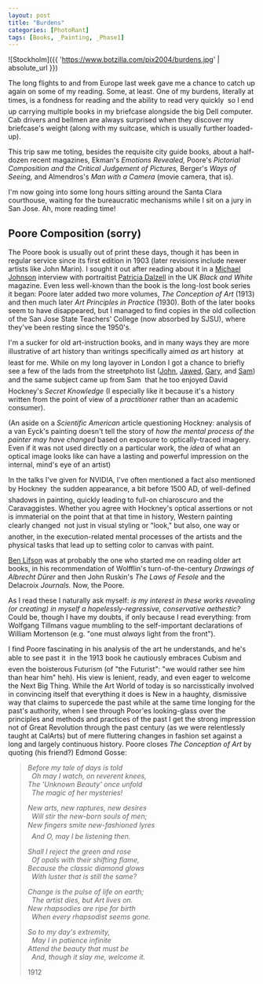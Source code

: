 ```yaml
---
layout: post
title: "Burdens"
categories: [PhotoRant]
tags: [Books, _Painting, _Phase1]
---
```


![Stockholm]({{ 'https://www.botzilla.com/pix2004/burdens.jpg' | absolute_url }})

The long flights to and from Europe last week gave me a chance to catch up again on some of my reading. Some, at least. One of my burdens, literally at times, is a fondness for reading and the ability to read very quickly &#151; so I end up carrying multiple books in my briefcase alongside the big Dell computer. Cab drivers and bellmen are always surprised when they discover  my briefcase's weight (along with my suitcase, which is usually further loaded-up).

<!--more-->

This trip saw me toting, besides the requisite city guide books, about a half-dozen recent magazines, Ekman's <i>Emotions Revealed,</i> Poore's <i>Pictorial Composition and the Critical Judgement of Pictures,</i>  Berger's <i>Ways of Seeing,</i> and Almendros's <i>Man with a Camera</i> (movie camera, that is).

I'm now going into some long hours sitting around the Santa Clara courthouse, waiting for the bureaucratic mechanisms while I sit on a jury in San Jose. Ah, more reading time!

## Poore Composition (sorry)

The Poore book is usually out of print these days, though it has been in regular service since its first edition in 1903 (later revisions include newer artists like John Marin). I sought it out after reading about it in a <a href="http://www.37thframe.com/">Michael Johnson</a> interview with portraitist <a href="http://www.ecva.org/exhibition/light/pages/dalzell.html">Patricia Dalzell</a> in the UK <i>Black and White</i> magazine. Even less well-known than the book is the long-lost book series it began: Poore later added two more volumes, <i>The Conception of Art</i> (1913) and then much later <i>Art Principles in Practice</i> (1930). Both of the later books seem to have disappeared, but I managed to find copies in the old collection of the San Jose State Teachers' College (now absorbed by SJSU), where they've been resting since the 1950's.

I'm a sucker for old art-instruction books, and in many ways they are more illustrative of art history than writings specifically aimed <i>as</i> art history &#151; at least for me. While on my long layover in London I got a chance to briefly see a few of the lads from the streetphoto list (<a href="http://www.pinkheadedbug.com">John</a>, <a href="http://www.cupidity.f9.co.uk/Photos/AsceticCrap/">Jawed</a>, <a href="http://www.gaspweb.co.uk/plog/">Gary</a>, and <a href="http://homepage.mac.com/samanthony/PhotoAlbum14.html">Sam</a>) and the same subject came up from Sam &#151; that he too enjoyed David Hockney's <i>Secret Knowledge</i> (I especially like it because it's a history written from the point of view of a <i>practitioner</i> rather than an academic consumer).

(An aside on a <i>Scientific American</i> article questioning Hockney: analysis of a van Eyck's painting doesn't tell the story of <i>how the mental process of the painter may have changed</i> based on exposure to optically-traced imagery. Even if it was not used directly on a particular work, the <i>idea</i> of what an optical image looks like can have a lasting and powerful impression on the internal, mind's eye of an artist)

In the talks I've given for NVIDIA, I've often mentioned a fact also mentioned by Hockney &#151; the sudden appearance, a bit before 1500 AD, of well-defined shadows in painting, quickly leading to full-on chiaroscuro and the Caravaggistes. Whether you agree with Hockney's optical assertions or not is immaterial on the point that at that time in history, Western painting clearly changed &#151; not just in visual styling or "look," but also, one way or another, in the execution-related mental processes of the artists and the physical tasks that lead up to setting color to canvas with paint.

<a href="http://www.benlifson.com">Ben Lifson</a> was at probably the one who started me on reading older art books, in his recommendation of Wolfflin's turn-of-the-century <i>Drawings of Albrecht D&uuml;rer</i> and then John Ruskin's <i>The Laws of Fesole</i> and the Delacroix <i>Journals.</i> Now, the Poore.

As I read these I naturally ask myself: <i>is my interest in these works revealing (or creating) in myself a hopelessly-regressive, conservative aethestic?</i> Could be, though I have my doubts, if only because I read everything: from Wolfgang Tillmans vague mumbling to the self-important declarations of William Mortenson (e.g. "one must <i>always</i> light from the front").

I find Poore fascinating in his analysis of the art he understands, and he's able to see past it &#151; in the 1913 book he cautiously embraces Cubism and even the boisterous Futurism (of "the Futurist": "we would rather see him than hear him" heh). His view is lenient, ready, and even eager to welcome the Next Big Thing. While the Art World of today is so narcisstically involved in convincing itself that everything it does is New in a haughty, dismissive way that claims to supercede the past while at the same time longing for the past's authority, when I see through Poor'es looking-glass over the principles and methods and practices of the past I get the strong impression not of Great Revolution through the past century (as we were relentlessly taught at CalArts) but of mere fluttering changes in fashion set against a long and largely continuous history. Poore closes <i>The Conception of Art</i> by quoting (his friend?) Edmond Gosse:

> <i>Before my tale of days is told<br>
&nbsp;&nbsp;Oh may I watch, on reverent knees, <br>
The 'Unknown Beauty' once unfold<br>
&nbsp;&nbsp;The magic of her mysteries!</i>
> 
> <i>New arts, new raptures, new desires<br>
&nbsp;&nbsp;Will stir the new-born souls of men;<br>
New fingers smite new-fashioned lyres &#151;<br>
&nbsp;&nbsp;And O, may I be listening then.</i>
> 
> <i>Shall I reject the green and rose<br>&nbsp;&nbsp;Of opals with their shifting flame, <br>Because the classic diamond glows<br>&nbsp;&nbsp;With luster that is still the same?</i>
> 
> <i>Change is the pulse of life on earth; <br>&nbsp;&nbsp;The artist dies, but Art lives on. <br>New rhapsodies are ripe for birth<br>&nbsp;&nbsp;When every rhapsodist seems gone.</i>
> 
> <i>So to my day's extremity, <br>&nbsp;&nbsp;May I in patience infinite<br>Attend the beauty that must be<br>&nbsp;&nbsp;And, though it slay me, welcome it.</i>
>
> 1912
